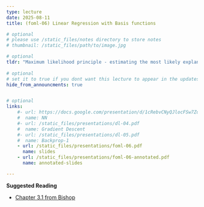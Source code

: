 ```yaml
---
type: lecture
date: 2025-08-11
title: (foml-06) Linear Regression with Basis functions

# optional
# please use /static_files/notes directory to store notes
# thumbnail: /static_files/path/to/image.jpg

# optional
tldr: "Maximum likelihood principle - estimating the most likely explanation of the data."
  
# optional
# set it to true if you dont want this lecture to appear in the updates section
hide_from_announcments: true


# optional
links: 
    #- url: https://docs.google.com/presentation/d/1cRebvCNyQJlocFSw7ZdAgM7NPZMNd49_6jfU4V1Vgj4/edit?usp=sharing
    #  name: NN
    #- url: /static_files/presentations/dl-04.pdf
    #  name: Gradient Descent
    #- url: /static_files/presentations/dl-05.pdf
    #  name: Backprop-1
    - url: /static_files/presentations/foml-06.pdf
      name: slides
    - url: /static_files/presentations/foml-06-annotated.pdf
      name: annotated-slides

---
```


**Suggested Reading**
- [Chapter 3.1 from Bishop](https://www.microsoft.com/en-us/research/uploads/prod/2006/01/Bishop-Pattern-Recognition-and-Machine-Learning-2006.pdf)

